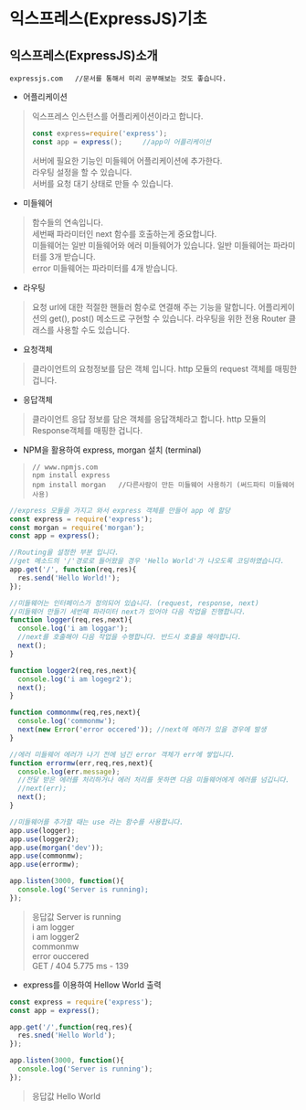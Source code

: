 # 익스프레스(ExpressJS)기초

## 익스프레스(ExpressJS)소개  
```
expressjs.com   //문서를 통해서 미리 공부해보는 것도 좋습니다.
```
+ 어플리케이션   
> 익스프레스 인스턴스를 어플리케이션이라고 합니다.
> ```javascript
> const express=require('express');
> const app = express();     //app이 어플리케이션
> ```
> 서버에 필요한 기능인 미들웨어 어플리케이션에 추가한다.   
> 라우팅 설정을 할 수 있습니다.   
> 서버를 요청 대기 상태로 만들 수 있습니다.     

+ 미들웨어   
> 함수들의 연속입니다.   
> 세번째 파라미터인 next 함수를 호출하는게 중요합니다.   
> 미들웨어는 일반 미들웨어와 에러 미들웨어가 있습니다. 
> 일반 미들웨어는 파라미터를 3개 받습니다.   
> error 미들웨어는 파라미터를 4개 받습니다.

+ 라우팅   
> 요청 url에 대한 적절한 핸들러 함수로 연결해 주는 기능을 말합니다.
> 어플리케이션의 get(), post() 메소드로 구현할 수 있습니다.
> 라우팅을 위한 전용 Router 클래스를 사용할 수도 있습니다.

+ 요청객체 
> 클라이언트의 요청정보를 담은 객체 입니다.
> http 모듈의 request 객체를 매핑한 겁니다.

+ 응답객체   
> 클라이언트 응답 정보를 담은 객체를 응답객체라고 합니다.
> http 모듈의 Response객체를 매핑한 겁니다.

+ NPM을 활용하여 express, morgan 설치 (terminal)
>```
>// www.npmjs.com
>npm install express
>npm install morgan   //다른사람이 만든 미들웨어 사용하기 (써드파티 미들웨어 사용)
>```

```javascript
//express 모듈을 가지고 와서 express 객체를 만들어 app 에 할당
const express = require('express');
const morgan = require('morgan');
const app = express();

//Routing을 설정한 부분 입니다.
//get 메소드의 '/'경로로 들어왔을 경우 'Hello World'가 나오도록 코딩하였습니다. 
app.get('/', function(req,res){
  res.send('Hello World!');
});

//미들웨어는 인터페이스가 정의되어 있습니다. (request, response, next) 
//미들웨어 만들기 세번째 파라미터 next가 있어야 다음 작업을 진행합니다.
function logger(req,res,next){
  console.log('i am loggar');
  //next를 호출해야 다음 작업을 수행합니다. 반드시 호출을 해야합니다.
  next();
}

function logger2(req,res,next){
  console.log('i am logegr2');
  next();
}

function commonmw(req,res,next){
  console.log('commonmw');
  next(new Error('error occered')); //next에 에러가 있을 경우에 발생
}

//에러 미들웨어 에러가 나기 전에 넘긴 error 객체가 err에 쌓입니다.
function errormw(err,req,res,next){
  console.log(err.message);
  //전달 받은 에러를 처리하거나 에러 처리를 못하면 다음 미들웨어에게 에러를 넘깁니다.
  //next(err);   
  next();
}

//미들웨어를 추가할 때는 use 라는 함수를 사용합니다. 
app.use(logger);
app.use(logger2);
app.use(morgan('dev'));
app.use(commonmw);
app.use(errormw);

app.listen(3000, function(){
  console.log('Server is running);
});
```
>응답값
>Server is running   
>i am logger   
>i am logger2   
>commonmw   
>error ouccered   
>GET / 404 5.775 ms - 139

+ express를 이용하여 Hellow World 출력
```javascript
const express = require('express');
const app = express();

app.get('/',function(req,res){
  res.sned('Hello World');
});

app.listen(3000, function(){
  console.log('Server is running');
});
```
>응답값
>Hello World
